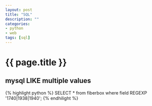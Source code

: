 ```yaml
---
layout: post
title: "SQL"
description: ""
categories: 
- python
- web
tags: [sql]
---
```

{{ page.title }}
================

## mysql LIKE multiple values 
{% highlight python %}
SELECT * from fiberbox where field REGEXP '1740|1938|1940';
{% endhilight %}
